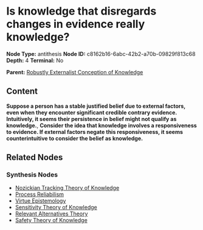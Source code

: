 # Is knowledge that disregards changes in evidence really knowledge?

**Node Type:** antithesis
**Node ID:** c8162b16-6abc-42b2-a70b-09829f813c68
**Depth:** 4
**Terminal:** No

**Parent:** [Robustly Externalist Conception of Knowledge](robustly-externalist-conception-of-knowledge-synthesis-a0737008-fef8-40e6-ba86-4512deceda4c.md)

## Content

**Suppose a person has a stable justified belief due to external factors, even when they encounter significant credible contrary evidence. Intuitively, it seems their persistence in belief might not qualify as knowledge.**, **Consider the idea that knowledge involves a responsiveness to evidence. If external factors negate this responsiveness, it seems counterintuitive to consider the belief as knowledge.**

## Related Nodes

### Synthesis Nodes

- [Nozickian Tracking Theory of Knowledge](nozickian-tracking-theory-of-knowledge-synthesis-0ad3b04d-f50c-4495-9c86-36b2daf639d6.md)
- [Process Reliabilism](process-reliabilism-synthesis-cccea8a3-e756-4310-8a2e-15fbcc94c3cc.md)
- [Virtue Epistemology](virtue-epistemology-synthesis-0259e600-03a1-4331-8734-6e80275341e3.md)
- [Sensitivity Theory of Knowledge](sensitivity-theory-of-knowledge-synthesis-307cb6cf-0fe2-4de8-88f9-c80ed818c89c.md)
- [Relevant Alternatives Theory](relevant-alternatives-theory-synthesis-0809a110-4182-4692-a84b-20f04106cf72.md)
- [Safety Theory of Knowledge](safety-theory-of-knowledge-synthesis-f674ce62-90cf-49ff-8a13-dd71bae38c18.md)
